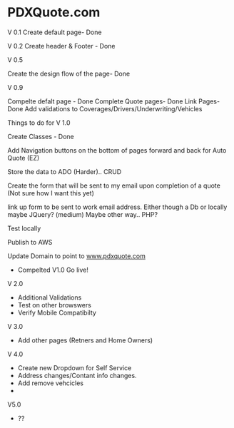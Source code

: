 # PDXQuote.com

V 0.1
Create default page- Done

V 0.2
Create header & Footer - Done

V 0.5

Create the design flow of the page- Done

V 0.9


Compelte defalt page - Done
Complete Quote pages- Done
Link Pages- Done
Add validations to Coverages/Drivers/Underwriting/Vehicles




Things to do for V 1.0

Create Classes - Done

Add Navigation buttons on the bottom of pages forward and back for Auto Quote (EZ)

Store the data to ADO (Harder).. CRUD

Create the form that will be sent to my email upon completion of a quote (Not sure how I want this yet)

link up form to be sent to work email address. Either though a Db or locally maybe JQuery? (medium) Maybe other way.. PHP?

Test locally

Publish to AWS

Update Domain to point to www.pdxquote.com

- Compelted V1.0 Go live!

V 2.0

- Additional Validations
- Test on other browswers
- Verify Mobile Compatibilty


V 3.0

- Add other pages (Retners and Home Owners)


V 4.0

- Create new Dropdown for Self Service
- Address changes/Contant info changes.
- Add remove vehcicles
- 

V5.0

- ??
